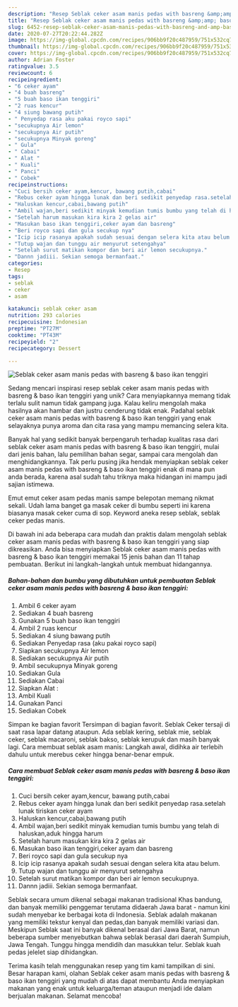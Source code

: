 ```yaml
---
description: "Resep Seblak ceker asam manis pedas with basreng &amp;amp; baso ikan tenggiri, Sempurna"
title: "Resep Seblak ceker asam manis pedas with basreng &amp;amp; baso ikan tenggiri, Sempurna"
slug: 6452-resep-seblak-ceker-asam-manis-pedas-with-basreng-and-amp-baso-ikan-tenggiri-sempurna
date: 2020-07-27T20:22:44.282Z
image: https://img-global.cpcdn.com/recipes/906bb9f20c487959/751x532cq70/seblak-ceker-asam-manis-pedas-with-basreng-baso-ikan-tenggiri-foto-resep-utama.jpg
thumbnail: https://img-global.cpcdn.com/recipes/906bb9f20c487959/751x532cq70/seblak-ceker-asam-manis-pedas-with-basreng-baso-ikan-tenggiri-foto-resep-utama.jpg
cover: https://img-global.cpcdn.com/recipes/906bb9f20c487959/751x532cq70/seblak-ceker-asam-manis-pedas-with-basreng-baso-ikan-tenggiri-foto-resep-utama.jpg
author: Adrian Foster
ratingvalue: 3.5
reviewcount: 6
recipeingredient:
- "6 ceker ayam"
- "4 buah basreng"
- "5 buah baso ikan tenggiri"
- "2 ruas kencur"
- "4 siung bawang putih"
- " Penyedap rasa aku pakai royco sapi"
- "secukupnya Air lemon"
- "secukupnya Air putih"
- "secukupnya Minyak goreng"
- " Gula"
- " Cabai"
- " Alat "
- " Kuali"
- " Panci"
- " Cobek"
recipeinstructions:
- "Cuci bersih ceker ayam,kencur, bawang putih,cabai"
- "Rebus ceker ayam hingga lunak dan beri sedikit penyedap rasa.setelah lunak tiriskan ceker ayam"
- "Haluskan kencur,cabai,bawang putih"
- "Ambil wajan,beri sedikit minyak kemudian tumis bumbu yang telah di haluskan,aduk hingga harum"
- "Setelah harum masukan kira kira 2 gelas air"
- "Masukan baso ikan tenggiri,ceker ayam dan basreng"
- "Beri royco sapi dan gula secukup nya"
- "Icip icip rasanya apakah sudah sesuai dengan selera kita atau belum."
- "Tutup wajan dan tunggu air menyurut setengahya"
- "Setelah surut matikan kompor dan beri air lemon secukupnya."
- "Dannn jadiii. Sekian semoga bermanfaat."
categories:
- Resep
tags:
- seblak
- ceker
- asam

katakunci: seblak ceker asam 
nutrition: 293 calories
recipecuisine: Indonesian
preptime: "PT27M"
cooktime: "PT43M"
recipeyield: "2"
recipecategory: Dessert

---
```



![Seblak ceker asam manis pedas with basreng &amp; baso ikan tenggiri](https://img-global.cpcdn.com/recipes/906bb9f20c487959/751x532cq70/seblak-ceker-asam-manis-pedas-with-basreng-baso-ikan-tenggiri-foto-resep-utama.jpg)

Sedang mencari inspirasi resep seblak ceker asam manis pedas with basreng &amp; baso ikan tenggiri yang unik? Cara menyiapkannya memang tidak terlalu sulit namun tidak gampang juga. Kalau keliru mengolah maka hasilnya akan hambar dan justru cenderung tidak enak. Padahal seblak ceker asam manis pedas with basreng &amp; baso ikan tenggiri yang enak selayaknya punya aroma dan cita rasa yang mampu memancing selera kita.

Banyak hal yang sedikit banyak berpengaruh terhadap kualitas rasa dari seblak ceker asam manis pedas with basreng &amp; baso ikan tenggiri, mulai dari jenis bahan, lalu pemilihan bahan segar, sampai cara mengolah dan menghidangkannya. Tak perlu pusing jika hendak menyiapkan seblak ceker asam manis pedas with basreng &amp; baso ikan tenggiri enak di mana pun anda berada, karena asal sudah tahu triknya maka hidangan ini mampu jadi sajian istimewa.

Emut emut ceker asam pedas manis sampe belepotan memang nikmat sekali. Udah lama banget ga masak ceker di bumbu seperti ini karena biasanya masak ceker cuma di sop. Keyword aneka resep seblak, seblak ceker pedas manis.


Di bawah ini ada beberapa cara mudah dan praktis dalam mengolah seblak ceker asam manis pedas with basreng &amp; baso ikan tenggiri yang siap dikreasikan. Anda bisa menyiapkan Seblak ceker asam manis pedas with basreng &amp; baso ikan tenggiri memakai 15 jenis bahan dan 11 tahap pembuatan. Berikut ini langkah-langkah untuk membuat hidangannya.

<!--inarticleads1-->

##### Bahan-bahan dan bumbu yang dibutuhkan untuk pembuatan Seblak ceker asam manis pedas with basreng &amp; baso ikan tenggiri:

1. Ambil 6 ceker ayam
1. Sediakan 4 buah basreng
1. Gunakan 5 buah baso ikan tenggiri
1. Ambil 2 ruas kencur
1. Sediakan 4 siung bawang putih
1. Sediakan  Penyedap rasa (aku pakai royco sapi)
1. Siapkan secukupnya Air lemon
1. Sediakan secukupnya Air putih
1. Ambil secukupnya Minyak goreng
1. Sediakan  Gula
1. Sediakan  Cabai
1. Siapkan  Alat :
1. Ambil  Kuali
1. Gunakan  Panci
1. Sediakan  Cobek


Simpan ke bagian favorit Tersimpan di bagian favorit. Seblak Ceker tersaji di saat rasa lapar datang ataupun. Ada seblak kering, seblak mie, seblak ceker, seblak macaroni, seblak bakso, seblak kerupuk dan masih banyak lagi. Cara membuat seblak asam manis: Langkah awal, didihka air terlebih dahulu untuk merebus ceker hingga benar-benar empuk. 

<!--inarticleads2-->

##### Cara membuat Seblak ceker asam manis pedas with basreng &amp; baso ikan tenggiri:

1. Cuci bersih ceker ayam,kencur, bawang putih,cabai
1. Rebus ceker ayam hingga lunak dan beri sedikit penyedap rasa.setelah lunak tiriskan ceker ayam
1. Haluskan kencur,cabai,bawang putih
1. Ambil wajan,beri sedikit minyak kemudian tumis bumbu yang telah di haluskan,aduk hingga harum
1. Setelah harum masukan kira kira 2 gelas air
1. Masukan baso ikan tenggiri,ceker ayam dan basreng
1. Beri royco sapi dan gula secukup nya
1. Icip icip rasanya apakah sudah sesuai dengan selera kita atau belum.
1. Tutup wajan dan tunggu air menyurut setengahya
1. Setelah surut matikan kompor dan beri air lemon secukupnya.
1. Dannn jadiii. Sekian semoga bermanfaat.


Seblak secara umum dikenal sebagai makanan tradisional Khas bandung, dan banyak memiliki penggemar terutama didaerah Jawa barat - namun kini sudah menyebar ke berbagai kota di Indonesia. Seblak adalah makanan yang memiliki tekstur kenyal dan pedas,dan banyak memiliki variasi dan. Meskipun Seblak saat ini banyak dikenal berasal dari Jawa Barat, namun beberapa sumber menyebutkan bahwa seblak berasal dari daerah Sumpiuh, Jawa Tengah. Tunggu hingga mendidih dan masukkan telur. Seblak kuah pedas jelelet siap dihidangkan. 

Terima kasih telah menggunakan resep yang tim kami tampilkan di sini. Besar harapan kami, olahan Seblak ceker asam manis pedas with basreng &amp; baso ikan tenggiri yang mudah di atas dapat membantu Anda menyiapkan makanan yang enak untuk keluarga/teman ataupun menjadi ide dalam berjualan makanan. Selamat mencoba!
